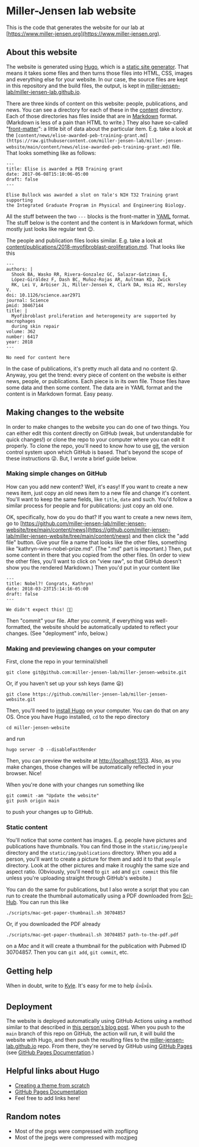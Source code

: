 # Miller-Jensen lab website

This is the code that generates the website for our lab at
[https://www.miller-jensen.org](https://www.miller-jensen.org).

## About this website

The website is
generated using [Hugo](https://gohugo.io/), which is a [static site
generator](https://www.netlify.com/blog/2020/04/14/what-is-a-static-site-generator-and-3-ways-to-find-the-best-one/).
That means it takes some files and then turns those files into HTML, CSS,
images and everything else for your website. In our case, the source files are
kept in this repository and the build files, the output, is kept in
[miller-jensen-lab/miller-jensen-lab.github.io](miller-jensen-lab/miller-jensen-lab.github.io).

There are three kinds of content on this website: people, publications, and
news.  You can see a directory for each of these in the
[content](https://github.com/miller-jensen-lab/miller-jensen-website/tree/main/content)
directory. Each of those directories has files inside that are in
[Markdown](https://en.wikipedia.org/wiki/Markdown) format. (Markdown is less of
a pain than HTML to write.) They also have so-called
"[front-matter](https://gohugo.io/content-management/front-matter/)": a little
bit of data about the particular item. E.g. take a look at the
`[content/news/elise-awarded-peb-training-grant.md](https://raw.githubusercontent.com/miller-jensen-lab/miller-jensen-website/main/content/news/elise-awarded-peb-training-grant.md)`
file. That looks something like as follows:

```
---
title: Elise is awarded a PEB Training grant
date: 2017-06-08T15:10:06-05:00
draft: false
---

Elise Bullock was awarded a slot on Yale's NIH T32 Training grant supporting
the Integrated Graduate Program in Physical and Engineering Biology.
```

All the stuff between the two `---` blocks is the front-matter in
[YAML](https://en.wikipedia.org/wiki/YAML) format. The stuff below is the
content and the content is in Markdown format, which mostly just looks like
regular text 😉.

The people and publication files looks similar. E.g. take a look at 
[content/publications/2018-myofibroblast-proliferation.md](https://raw.githubusercontent.com/miller-jensen-lab/miller-jensen-website/main/content/publications/2018-myofibroblast-proliferation.md). That looks like this

```
---
authors: |
  Shook BA, Wasko RR, Rivera-Gonzalez GC, Salazar-Gatzimas E,
  López-Giráldez F, Dash BC, Muñoz-Rojas AR, Aultman KD, Zwick
  RK, Lei V, Arbiser JL, Miller-Jensen K, Clark DA, Hsia HC, Horsley V.
doi: 10.1126/science.aar2971
journal: Science
pmid: 30467144
title: |
  Myofibroblast proliferation and heterogeneity are supported by macrophages 
  during skin repair
volume: 362
number: 6417
year: 2018
---

No need for content here
```

In the case of publications, it's pretty much all data and no content 😜.
Anyway, you get the trend: every piece of content on the website is either
news, people, or publications. Each piece is in its own file. Those files have
some data and then some content. The data are in YAML format and the content
is in Markdown format. Easy peasy.

## Making changes to the website

In order to make changes to the website you can do one of two things. You can
either edit this content directly on GitHub (weak, but understandable for quick
changes!) or clone the repo to your computer where you can edit it properly. To
clone the repo, you'll need to know how to use [git](https://git-scm.com/), the
version control system upon which GitHub is based. That's beyond the scope of
these instructions 😜. But, I wrote a brief guide below.

### Making simple changes on GitHub

How can you add new content? Well, it's easy! If you want to create a new news
item, just copy an old news item to a new file and change it's content. You'll
want to keep the same fields, like `title`, `date` and such. You'd follow a
similar process for people and for publications: just copy an old one.

OK, specifically, how do you do that? If  you want to create a new news item,
go to
[https://github.com/miller-jensen-lab/miller-jensen-website/tree/main/content/news](https://github.com/miller-jensen-lab/miller-jensen-website/tree/main/content/news)
and then click the "add file" button. Give your file a name that looks like the
other files, something like "kathryn-wins-nobel-prize.md". (The ".md" part is
important.) Then, put some content in there that you copied from the other
files. (In order to view the other files, you'll want to click on "view raw",
so that GitHub doesn't show you the rendered Markdown.) Then you'd put in your
content like

```
---
title: Nobel?! Congrats, Kathryn!
date: 2018-03-23T15:14:16-05:00
draft: false
---

We didn't expect this! 🥳🍕
```

Then "commit" your file. After you commit, if everything was well-formatted,
the website should be automatically updated to reflect your changes. (See
"deployment" info, below.)

### Making and previewing changes on your computer

First, clone the repo in your terminal/shell

```
git clone git@github.com:miller-jensen-lab/miller-jensen-website.git
```

Or, if you haven't set up your ssh keys (lame 😦)

```
git clone https://github.com/miller-jensen-lab/miller-jensen-website.git
```

Then, you'll need to [install Hugo](https://gohugo.io/getting-started/quick-start/)
on your computer. You can do that on any OS. Once you have Hugo installed, `cd`
to the repo directory

```
cd miller-jensen-website
```

and run

```
hugo server -D --disableFastRender
```

Then, you can preview the website at [http://localhost:1313](http://localhost:1313).
Also, as you make changes, those changes will be automatically reflected in your
browser. Nice!

When you're done with your changes run something like

```
git commit -am "Update the website"
git push origin main
```

to push your changes up to GitHub.

### Static content

You'll notice that some content has images. E.g. people have pictures
and publications have thumbnails. You can find those in the `static/img/people`
directory and the `static/img/publications` directory. When you add a person,
you'll want to create a picture for them and add it to that `people` directory.
Look at the other pictures and make it roughly the same size and aspect ratio.
(Obviously, you'll need to `git add` and `git commit` this file unless you're
uploading straight through GitHub's website.)

You can do the same for publications, but I also wrote a script that you
can run to create the thumbnail automatically using a PDF downloaded from
[Sci-Hub](https://sci-hub.se/). You can run this like

```
./scripts/mac-get-paper-thumbnail.sh 30704857
```

Or, if you downloaded the PDF already

```
./scripts/mac-get-paper-thumbnail.sh 30704857 path-to-the-pdf.pdf
```

on a *Mac* and it will create a thumbnail for the publication with Pubmed ID 30704857.
Then you can `git add`, `git commit`, etc.

## Getting help

When in doubt, write to [Kyle](https://som.yale.edu/faculty/kyle-jensen). It's easy 
for me to help 👍👍👍.

## Deployment

The website is deployed automatically using GitHub Actions using a method
similar to that described in [this person's blog
post](https://medium.com/@asishrs/automate-your-github-pages-deployment-using-hugo-and-actions-518b959a51f9).
When you push to the `main` branch of this repo on GitHub, the action will run, it will
build the website with Hugo, and then push the resulting files to the
[miller-jensen-lab.github.io](miller-jensen-lab/miller-jensen-lab.github.io)
repo. From there, they're served by GitHub using [GitHub Pages](https://pages.github.com/)
(see [GitHub Pages Documentation](https://docs.github.com/en/github/working-with-github-pages).)

## Helpful links about Hugo 

* [Creating a theme from scratch](https://retrolog.io/blog/creating-a-hugo-theme-from-scratch/)
* [GitHub Pages Documentation](https://docs.github.com/en/github/working-with-github-pages)
* Feel free to add links here!

## Random notes

* Most of the pngs were compressed with zopflipng
* Most of the jpegs were compressed with mozjpeg
